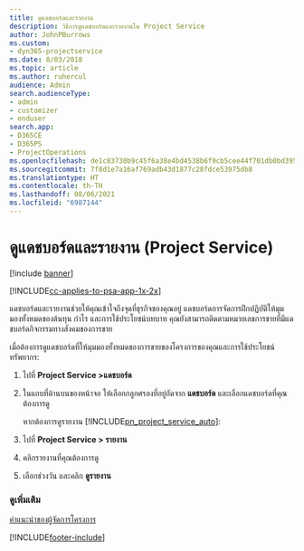 ```yaml
---
title: ดูแดชบอร์ดและรายงาน
description: วิธีการดูแดชบอร์ดและรายงานใน Project Service
author: JohnPBurrows
ms.custom:
- dyn365-projectservice
ms.date: 8/03/2018
ms.topic: article
ms.author: ruhercul
audience: Admin
search.audienceType:
- admin
- customizer
- enduser
search.app:
- D365CE
- D365PS
- ProjectOperations
ms.openlocfilehash: de1c83730b9c45f6a38e4bd4538b6f9cb5cee44f701db0bd395069cf8336d080
ms.sourcegitcommit: 7f8d1e7a16af769adb43d1877c28fdce53975db8
ms.translationtype: HT
ms.contentlocale: th-TH
ms.lasthandoff: 08/06/2021
ms.locfileid: "6987144"
---
```

# <a name="view-dashboards-and-reports-project-service"></a>ดูแดชบอร์ดและรายงาน (Project Service)

[!include [banner](../includes/psa-now-project-operations.md)]

[!INCLUDE[cc-applies-to-psa-app-1x-2x](../includes/cc-applies-to-psa-app-1x-2x.md)]

แดชบอร์ดและรายงานช่วยให้คุณเข้าใจถึงจุดที่ธุรกิจของคุณอยู่ แดชบอร์ดการจัดการฝึกปฏิบัติให้มุมมองทั้งหมดของต้นทุน กำไร และการใช้ประโยชน์บทบาท คุณยังสามารถติดตามหมายเลขการขายที่มีแดชบอร์ดกิจกรรมทางสังคมของการขาย  
  
 เมื่อต้องการดูแดชบอร์ดที่ให้มุมมองทั้งหมดของการขายของโครงการของคุณและการใช้ประโยชน์ทรัพยากร:  
  
1. ไปที่ **Project Service >แดชบอร์ด**  
  
2. ในแถบที่ด้านบนของหน้าจอ ให้เลือกกลูกศรลงที่อยู่ถัดจาก **แดชบอร์ด** และเลือกแดชบอร์ดที่คุณต้องการดู  
  
   หากต้องการดูรายงาน [!INCLUDE[pn_project_service_auto](../includes/pn-project-service-auto.md)]:  
  
3. ไปที่ **Project Service > รายงาน**  
  
4. คลิกรายงานที่คุณต้องการดู  
  
5. เลือกช่วงวัน และคลิก **ดูรายงาน**  
  
### <a name="see-also"></a>ดูเพิ่มเติม  
 [คำแนะนำของผู้จัดการโครงการ](../psa/project-manager-guide.md)


[!INCLUDE[footer-include](../includes/footer-banner.md)]